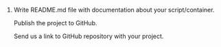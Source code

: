 1.  
    Write README.md file with documentation about your script/container.

    Publish the project to GitHub.

    Send us a link to GitHub repository with your project.
